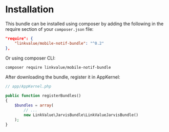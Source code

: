 # Installation

This bundle can be installed using composer by adding the following in the require section of your `composer.json` file:

```json
"require": {
    "linkvalue/mobile-notif-bundle": "^0.2"
},
```

Or using composer CLI:

```bash
composer require linkvalue/mobile-notif-bundle
```

After downloading the bundle, register it in AppKernel:

```php
// app/AppKernel.php

public function registerBundles()
{
    $bundles = array(
        // ...
        new LinkValue\JarvisBundle\LinkValueJarvisBundle()
    );
}
```
